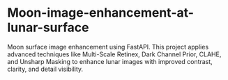 # Moon-image-enhancement-at-lunar-surface
Moon surface image enhancement using FastAPI. This project applies advanced techniques like Multi-Scale Retinex, Dark Channel Prior, CLAHE, and Unsharp Masking to enhance lunar images with improved contrast, clarity, and detail visibility.
